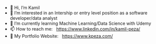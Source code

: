 - 👋 Hi, I’m Kamil 
- 👀 I’m interested in an Intership or entry level position as a software developer/data analyst
- 🌱 I’m currently learning Machine Learning/Data Science with Udemy
- 📫 How to reach me: &nbsp;  https://www.linkedin.com/in/kamil-peza/
- 💞️ My Portfolio Website: &nbsp; https://www.kpeza.com/


<!--- 💞️ I’m looking to collaborate on ... --->
<!---
Developer366/Developer366 is a ✨ special ✨ repository because its `README.md` (this file) appears on your GitHub profile.
You can click the Preview link to take a look at your changes.
--->

